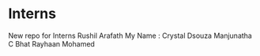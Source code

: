 # Interns
New repo for Interns
Rushil Arafath
My Name : Crystal Dsouza
Manjunatha C Bhat
Rayhaan Mohamed